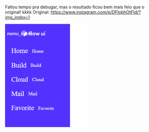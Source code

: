 Faltou tempo pra debugar, mas o resultado ficou bem mais feio que o original! kkkk
Original: https://www.instagram.com/p/DFlobhOtFId/?img_index=1



![Alt text](image.png)